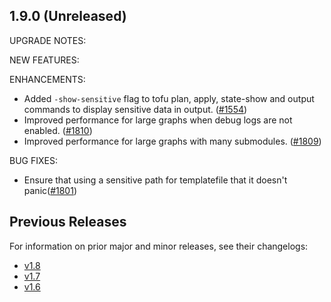 ## 1.9.0 (Unreleased)

UPGRADE NOTES:

NEW FEATURES:

ENHANCEMENTS:
* Added `-show-sensitive` flag to tofu plan, apply, state-show and output commands to display sensitive data in output. ([#1554](https://github.com/opentofu/opentofu/pull/1554))
* Improved performance for large graphs when debug logs are not enabled. ([#1810](https://github.com/opentofu/opentofu/pull/1810))
* Improved performance for large graphs with many submodules. ([#1809](https://github.com/opentofu/opentofu/pull/1809))

BUG FIXES:
* Ensure that using a sensitive path for templatefile that it doesn't panic([#1801](https://github.com/opentofu/opentofu/issues/1801))

## Previous Releases

For information on prior major and minor releases, see their changelogs:

- [v1.8](https://github.com/opentofu/opentofu/blob/v1.8/CHANGELOG.md)
- [v1.7](https://github.com/opentofu/opentofu/blob/v1.7/CHANGELOG.md)
- [v1.6](https://github.com/opentofu/opentofu/blob/v1.6/CHANGELOG.md)

